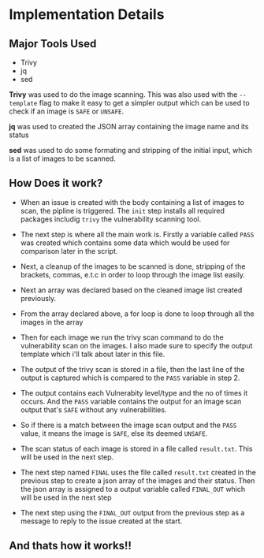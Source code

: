 # Implementation Details

## Major Tools Used

- Trivy
- jq
- sed

**Trivy** was used to do the image scanning. This was also used with the `--template` flag to make it easy to get a simpler output which can be used to check if an image is `SAFE` or `UNSAFE`.

**jq** was used to created the JSON array containing the image name and its status

**sed** was used to do some formating and stripping of the initial input, which is a list of images to be scanned.

## How Does it work?

- When an issue is created with the body containing a list of images to scan, the pipline is triggered. The  `init` step installs all required packages includig `trivy` the vulnerability scanning tool. 

- The next step is where all the main work is. Firstly a variable called `PASS` was created which contains some data which would be used for comparison later in the script. 

- Next, a cleanup of the images to be scanned is done, stripping of the brackets, commas, e.t.c in order to loop through the image list easily.

- Next an array was declared based on the cleaned image list created previously.

- From the array declared above, a for loop is done to loop through all the images in the array

- Then for each image we run the trivy scan command to do the vulnerability scan on the images. I also made sure to specify the output template which i'll talk about later in this file.

- The output of the trivy scan is stored in a file, then the last line of the output is captured which is compared to the `PASS` variable in step 2.

- The output contains each Vulnerabity level/type and the no of times it occurs. And the `PASS` variable contains the output for an image scan output that's `SAFE` without any vulnerabilities.

- So if there is a match between the image scan output and the `PASS` value, it means the image is `SAFE`, else its deemed `UNSAFE`.

- The scan status of each image is stored in a file called `result.txt`. This will be used in the next step.

- The next step named `FINAL` uses the file called `result.txt` created in the previous step to create a json array of the images and their status. Then the json array is assigned to a output variable called `FINAL_OUT` which will be used in the next step

- The next step using the `FINAL_OUT` output from the previous step as a message to reply to the issue created at the start.

## And thats how it works!!